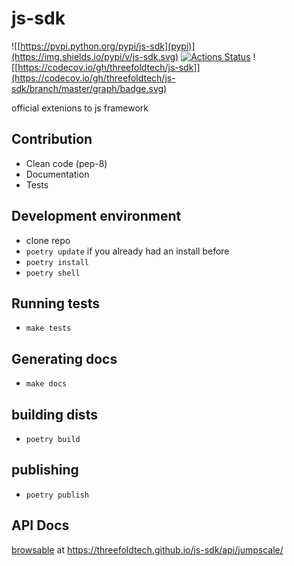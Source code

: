 # js-sdk

![[https://pypi.python.org/pypi/js-sdk](pypi)](https://img.shields.io/pypi/v/js-sdk.svg)
[![Actions Status](https://github.com/threefoldtech/js-sdk/workflows/js-sdk/badge.svg?query=branch%3Adevelopment)](https://github.com/threefoldtech/js-sdk/actions?query=branch%3Adevelopment)
![[https://codecov.io/gh/threefoldtech/js-sdk]](https://codecov.io/gh/threefoldtech/js-sdk/branch/master/graph/badge.svg)

official extenions to js framework

## Contribution

- Clean code (pep-8)
- Documentation
- Tests

## Development environment

- clone repo
- `poetry update` if you already had an install before
- `poetry install`
- `poetry shell`

## Running tests

- `make tests`

## Generating docs

- `make docs`


## building dists

- `poetry build`

## publishing

- `poetry publish`

## API Docs

[browsable](https://threefoldtech.github.io/js-sdk/api/jumpscale/) at https://threefoldtech.github.io/js-sdk/api/jumpscale/
